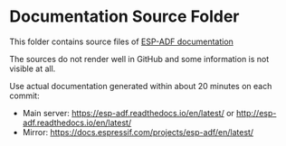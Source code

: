 # Documentation Source Folder

This folder contains source files of [ESP-ADF documentation](https://esp-adf.readthedocs.io/en/latest/)

The sources do not render well in GitHub and some information is not visible at all.

Use actual documentation generated within about 20 minutes on each commit:

* Main server: https://esp-adf.readthedocs.io/en/latest/ or http://esp-adf.readthedocs.io/en/latest/
* Mirror: https://docs.espressif.com/projects/esp-adf/en/latest/
